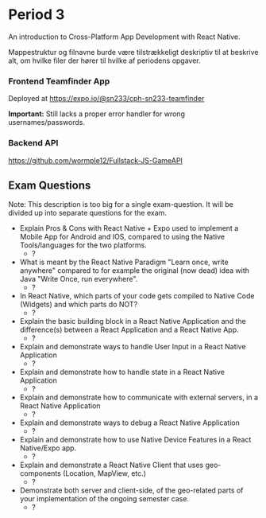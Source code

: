 
# Period 3
An introduction to Cross-Platform App Development with React Native.

Mappestruktur og filnavne burde være tilstrækkeligt deskriptiv til at beskrive alt, om hvilke filer der hører til hvilke af periodens opgaver.

### Frontend Teamfinder App
Deployed at https://expo.io/@sn233/cph-sn233-teamfinder

**Important:** Still lacks a proper error handler for wrong usernames/passwords.

### Backend API
https://github.com/wormple12/Fullstack-JS-GameAPI

## Exam Questions
Note: This description is too big for a single exam-question. It will be divided up into separate questions for the exam.

- Explain Pros & Cons with React Native + Expo used to implement a Mobile App for Android and IOS, compared to using the Native Tools/languages for the two platforms.
  - ?
- What is meant by the React Native Paradigm "Learn once, write anywhere" compared to for example the original (now dead) idea with Java "Write Once, run everywhere".
  - ?
- In React Native, which parts of your code gets compiled to Native Code (Widgets) and which parts do NOT?
  - ?
- Explain the basic building block in a React Native Application and the difference(s) between a React Application and a React Native App.
  - ?
- Explain and demonstrate ways to handle User Input in a React Native Application
  - ?
- Explain and demonstrate how to handle state in a React Native Application
  - ?
- Explain and demonstrate how to communicate with external servers, in a React Native Application
  - ?
- Explain and demonstrate ways to debug a React Native Application
  - ?
- Explain and demonstrate how to use Native Device Features in a React Native/Expo app.
  - ?
- Explain and demonstrate a React Native Client that uses geo-components (Location, MapView, etc.)
  - ?
- Demonstrate both server and client-side, of the geo-related parts of your implementation of the ongoing semester case.
  - ?
